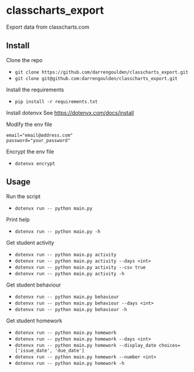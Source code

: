 # classcharts_export
Export data from classcharts.com

## Install
Clone the repo
 - `git clone https://github.com/darrengoulden/classcharts_export.git`
 - `git clone git@github.com:darrengoulden/classcharts_export.git`

Install the requirements
- `pip install -r requirements.txt`

Install dotenvx
See https://dotenvx.com/docs/install

Modify the env file
```
email="email@address.com"
password="your_password"
```

Encrypt the env file
- `dotenvx encrypt`

## Usage

Run the script
- `dotenvx run -- python main.py`

Print help
- `dotenvx run -- python main.py -h`

Get student activity
- `dotenvx run -- python main.py activity`
- `dotenvx run -- python main.py activity --days <int>`
- `dotenvx run -- python main.py activity --csv true`
- `dotenvx run -- python main.py activity -h`

Get student behaviour
- `dotenvx run -- python main.py behaviour`
- `dotenvx run -- python main.py behaviour --days <int>`
- `dotenvx run -- python main.py behaviour -h`

Get student homework
- `dotenvx run -- python main.py homework`
- `dotenvx run -- python main.py homework --days <int>`
- `dotenvx run -- python main.py homework --display_date choices=['issue_date', 'due_date']`
- `dotenvx run -- python main.py homework --number <int>`
- `dotenvx run -- python main.py homework -h`
